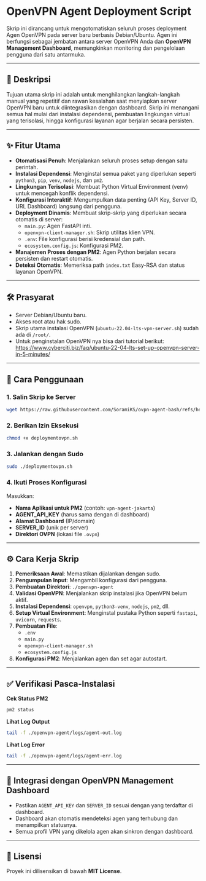 # OpenVPN Agent Deployment Script

Skrip ini dirancang untuk mengotomatiskan seluruh proses deployment Agen OpenVPN pada server baru berbasis Debian/Ubuntu. Agen ini berfungsi sebagai jembatan antara server OpenVPN Anda dan **OpenVPN Management Dashboard**, memungkinkan monitoring dan pengelolaan pengguna dari satu antarmuka.

---

## 📜 Deskripsi

Tujuan utama skrip ini adalah untuk menghilangkan langkah-langkah manual yang repetitif dan rawan kesalahan saat menyiapkan server OpenVPN baru untuk diintegrasikan dengan dashboard. Skrip ini menangani semua hal mulai dari instalasi dependensi, pembuatan lingkungan virtual yang terisolasi, hingga konfigurasi layanan agar berjalan secara persisten.

---

## ✨ Fitur Utama

- **Otomatisasi Penuh**: Menjalankan seluruh proses setup dengan satu perintah.
- **Instalasi Dependensi**: Menginstal semua paket yang diperlukan seperti `python3`, `pip`, `venv`, `nodejs`, dan `pm2`.
- **Lingkungan Terisolasi**: Membuat Python Virtual Environment (venv) untuk mencegah konflik dependensi.
- **Konfigurasi Interaktif**: Mengumpulkan data penting (API Key, Server ID, URL Dashboard) langsung dari pengguna.
- **Deployment Dinamis**: Membuat skrip-skrip yang diperlukan secara otomatis di server:
  - `main.py`: Agen FastAPI inti.
  - `openvpn-client-manager.sh`: Skrip utilitas klien VPN.
  - `.env`: File konfigurasi berisi kredensial dan path.
  - `ecosystem.config.js`: Konfigurasi PM2.
- **Manajemen Proses dengan PM2**: Agen Python berjalan secara persisten dan restart otomatis.
- **Deteksi Otomatis**: Memeriksa path `index.txt` Easy-RSA dan status layanan OpenVPN.

---

## 🛠️ Prasyarat

- Server Debian/Ubuntu baru.
- Akses root atau hak sudo.
- Skrip utama instalasi OpenVPN (`ubuntu-22.04-lts-vpn-server.sh`) sudah ada di `/root/`.
- Untuk penginstalan OpenVPN nya bisa dari tutorial berikut:
  https://www.cyberciti.biz/faq/ubuntu-22-04-lts-set-up-openvpn-server-in-5-minutes/

---

## 🚀 Cara Penggunaan

### 1. Salin Skrip ke Server
```bash
wget https://raw.githubusercontent.com/SoramiKS/ovpn-agent-bash/refs/heads/main/deploymentovpn.sh
```

### 2. Berikan Izin Eksekusi
```bash
chmod +x deploymentovpn.sh
```

### 3. Jalankan dengan Sudo
```bash
sudo ./deploymentovpn.sh
```

### 4. Ikuti Proses Konfigurasi
Masukkan:
- **Nama Aplikasi untuk PM2** (contoh: `vpn-agent-jakarta`)
- **AGENT_API_KEY** (harus sama dengan di dashboard)
- **Alamat Dashboard** (IP/domain)
- **SERVER_ID** (unik per server)
- **Direktori OVPN** (lokasi file `.ovpn`)

---

## ⚙️ Cara Kerja Skrip

1. **Pemeriksaan Awal**: Memastikan dijalankan dengan sudo.
2. **Pengumpulan Input**: Mengambil konfigurasi dari pengguna.
3. **Pembuatan Direktori**: `./openvpn-agent`
4. **Validasi OpenVPN**: Menjalankan skrip instalasi jika OpenVPN belum aktif.
5. **Instalasi Dependensi**: `openvpn`, `python3-venv`, `nodejs`, `pm2`, dll.
6. **Setup Virtual Environment**: Menginstal pustaka Python seperti `fastapi`, `uvicorn`, `requests`.
7. **Pembuatan File**:
   - `.env`
   - `main.py`
   - `openvpn-client-manager.sh`
   - `ecosystem.config.js`
8. **Konfigurasi PM2**: Menjalankan agen dan set agar autostart.

---

## ✅ Verifikasi Pasca-Instalasi

**Cek Status PM2**
```bash
pm2 status
```

**Lihat Log Output**
```bash
tail -f ./openvpn-agent/logs/agent-out.log
```

**Lihat Log Error**
```bash
tail -f ./openvpn-agent/logs/agent-err.log
```

---

## 🔗 Integrasi dengan OpenVPN Management Dashboard

- Pastikan `AGENT_API_KEY` dan `SERVER_ID` sesuai dengan yang terdaftar di dashboard.
- Dashboard akan otomatis mendeteksi agen yang terhubung dan menampilkan statusnya.
- Semua profil VPN yang dikelola agen akan sinkron dengan dashboard.

---

## 📜 Lisensi
Proyek ini dilisensikan di bawah **MIT License**.
